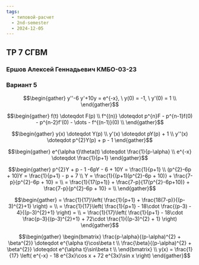 ```yaml
---
tags:
  - типовой-расчет
  - 2nd-semester
  - 2024-12-05
---
```

## ТР 7 СГВМ

### Ершов Алексей Геннадьевич КМБО-03-23

### Вариант 5

$$\begin{gather}
y''-6 y'+10y = e^{-x}, \ y(0) = -1, \ y'(0) = 1 \\
\end{gather}$$

$$\begin{gather}
f(t) \doteqdot F(p) \\
f^{(n)} \doteqdot p^{n}F - p^{n-1}f(0) - p^{n-2}f'(0) - \dots - f^{(n-1)}(0) \\
\end{gather}$$

$$\begin{gather}
y(x) \doteqdot Y(p) \\
y'(x) \doteqdot pY(p) + 1 \\
y''(x) \doteqdot p^{2}Y(p) + p - 1
\end{gather}$$

$$\begin{gather}
e^{\alpha t}\theta(t) \doteqdot \frac{1}{p-\alpha} \\
e^{-x} \doteqdot \frac{1}{p+1}
\end{gather}$$

$$\begin{gather}
p^{2}Y + p - 1 -6pY - 6 + 10Y = \frac{1}{p+1} \\
(p^{2}-6p + 10)Y = \frac{1}{p+1} - p + 7 \\
Y = \frac{1}{(p+1)(p^{2}-6p + 10)} + \frac{7-p}{p^{2}-6p + 10} = \\
= \frac{1}{17(p+1)} + \frac{7-p}{17(p^{2}-6p+10)} + \frac{7-p}{p^{2}-6p + 10} = \\
\end{gather}$$

$$\begin{gather}
= \frac{1}{17}\left( \frac{1}{p+1} + \frac{18(7-p)}{(p-3)^{2}+1} \right) = \\
= \frac{1}{17}\left( \frac{1}{p+1} - 18\cdot \frac{(p-3) - 4}{(p-3)^{2}+1} \right) = \\
= \frac{1}{17}\left( \frac{1}{p+1} - 18\cdot \frac{p-3}{(p-3)^{2}+1} + 72\cdot \frac{1}{(p-3)^{2} + 1} \right)
\end{gather}$$

$$\begin{gather}
\begin{bmatrix}
\frac{p-\alpha}{(p-\alpha)^{2} + \beta^{2}} \doteqdot e^{\alpha t}\cos\beta t \\
\frac{\beta}{(p-\alpha)^{2} + \beta^{2}} \doteqdot e^{\alpha t}\sin\beta t \\
\end{bmatrix} \\
y(x) = \frac{1}{17} \left( e^{-x} - 18 e^{3x}\cos x + 72 e^{3x}\sin x \right) 
\end{gather}$$
